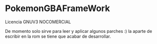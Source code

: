 # PokemonGBAFrameWork
Licencia GNUV3 NOCOMERCIAL

De momento solo sirve para leer y aplicar algunos parches :)
la aparte de escribir en la rom se tiene que acabar de desarrollar.
